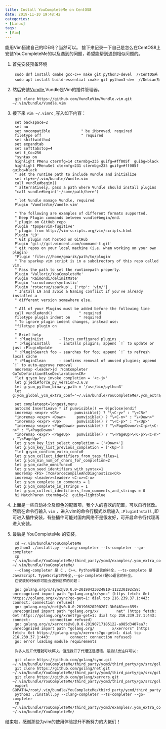 ```yaml
---
title: Install YouCompleteMe on CentOS8
date: 2019-11-10 19:48:42
categories:
- [Linux]
tags:
- [Vim]
---
```

能用Vim搭建自己的IDE吗？当然可以。
接下来记录一下自己是怎么在CentOS8上安装YouCompleteMe的以及遇到的问题，希望能帮到遇到相似问题的。
1. 首先安装预备环境  

        sudo dnf install cmake gcc-c++ make git python3-devel  //CentOS系
        sudo apt install build-essential cmake git python3-dev  //Debian系

2. 然后安装[Vundle](http://),Vundle是Vim的插件管理器。  
  
        git clone https://github.com/VundleVim/Vundle.vim.git ~/.vim/bundle/Vundle.vim  

3. 接下来  `vim ~/.vimrc` ,写入如下内容：  
          
        set backspace=2
        set nu
        set nocompatible              " be iMproved, required
        filetype off                  " required
        set shiftwidth=4
        set expandtab
        set softtabstop=4
        set t_Co=256
        "syntax on
        highlight PMenu ctermfg=14 ctermbg=235 guifg=#ff005f  guibg=black
        highlight PMenuSel ctermfg=231 ctermbg=235 guifg=#ff005f   guibg=black
        " set the runtime path to include Vundle and initialize
        set rtp+=~/.vim/bundle/Vundle.vim
        call vundle#begin()
        " alternatively, pass a path where Vundle should install plugins
        "call vundle#begin('~/some/path/here')
        
        " let Vundle manage Vundle, required
        Plugin 'VundleVim/Vundle.vim'
        
        " The following are examples of different formats supported.
        " Keep Plugin commands between vundle#begin/end.
        " plugin on GitHub repo
        Plugin 'tpope/vim-fugitive'
        " plugin from http://vim-scripts.org/vim/scripts.html
        Plugin 'L9'
        " Git plugin not hosted on GitHub
        Plugin 'git://git.wincent.com/command-t.git'
        " git repos on your local machine (i.e. when working on your own plugin)
        "Plugin 'file:///home/gmarik/path/to/plugin'
        " The sparkup vim script is in a subdirectory of this repo called vim.
        " Pass the path to set the runtimepath properly.
        Plugin 'Valloric/YouCompleteMe'
        Plugin 'Raimondi/delimitMate'
        Plugin 'scrooloose/syntastic'
        Plugin 'rstacruz/sparkup', {'rtp': 'vim/'}
        " Install L9 and avoid a Naming conflict if you've already installed a
        " different version somewhere else.
        
        " All of your Plugins must be added before the following line
        call vundle#end()            " required
        filetype plugin indent on    " required
        " To ignore plugin indent changes, instead use:
        "filetype plugin on
        "
        " Brief help
        " :PluginList       - lists configured plugins
        " :PluginInstall    - installs plugins; append `!` to update or just :PluginUpdate
        " :PluginSearch foo - searches for foo; append `!` to refresh local cache
        " :PluginClean      - confirms removal of unused plugins; append `!` to auto-approve removal
        nnoremap <leader>jd :YcmCompleter GoToDefinitionElseDeclaration<CR>
        "let g:ycm_key_invoke_completion = '<c-j>'
        let g:jedi#force_py_version=3.6.8
        let g:ycm_python_binary_path = '/usr/bin/python3'
        let g:ycm_global_ycm_extra_conf='~/.vim/bundle/YouCompleteMe/.ycm_extra_conf.py'
        
        set completeopt=longest,menu
        autocmd InsertLeave * if pumvisible() == 0|pclose|endif
        inoremap <expr> <CR>       pumvisible() ? "\<C-y>" : "\<CR>"
        "inoremap <expr> <Down>     pumvisible() ? "\<C-n>" : "\<Down>"
        "inoremap <expr> <Up>       pumvisible() ? "\<C-p>" : "\<Up>"
        "inoremap <expr> <PageDown> pumvisible() ? "\<PageDown>\<C-p>\<C-n>" : "\<PageDown>"
        "inoremap <expr> <PageUp>   pumvisible() ? "\<PageUp>\<C-p>\<C-n>" : "\<PageUp>"  
        let g:ycm_key_list_select_completion = ['<Down>']
        let g:ycm_key_list_previous_completion = ['<Up>']
        "let g:ycm_confirm_extra_conf=0
        let g:ycm_collect_identifiers_from_tags_files=1
        let g:ycm_min_num_of_chars_for_completion=2
        let g:ycm_cache_omnifunc=0
        let g:ycm_seed_identifiers_with_syntax=1
        nnoremap <F5> :YcmForceCompileAndDiagnostics<CR>
        inoremap <leader><leader> <C-x><C-o>
        let g:ycm_complete_in_comments = 1
        let g:ycm_complete_in_strings = 1
        let g:ycm_collect_identifiers_from_comments_and_strings = 0  
        hi MatchParen ctermbg=62  guibg=lightblue  
 
4. 上面是一些自动补全及颜色的配置项，我个人的喜欢的配置，可以自行修改。然后在命令行输入 `vim` ，进入vim的命令行模式以后输入 `:PluginInstall` ,即可进入插件安装，有些插件可能对国内网络不是很友好，可开启命令行代理再进入安装。  
5. 最后是 YouCompleteMe 的安装，  
  
        cd ~/.vim/bundle/YouCompleteMe  
        python3 ./install.py --clang-completer --ts-completer --go-completer  
        cp ~/.vim/bundle/YouCompleteMe/third_party/ycmd/examples/.ycm_extra_conf.py   ~/.vim/bundle/YouCompleteMe/  
        --clang-completer 是 C 、C++、Python等语言的补全，--ts-complete 是JavaScript、TypeScript的补全,--go-completer是Go语言的补全。  
        在安装的时候你可能会遇到这样的问题：  

        go: golang.org/x/sync@v0.0.0-20190423024810-112230192c58: unrecognized import path "golang.org/x/sync" (https fetch: Get https://golang.org/x/sync?go-get=1: dial tcp 216.239.37.1:443: connect: connection refused)
        go: golang.org/x/net@v0.0.0-20190620200207-3b0461eec859: unrecognized import path "golang.org/x/        net" (https fetch: Get https://golang.org/x/net?go-get=1: dial tcp 216.239.37.1:443: connect:         connection refused)
        go: golang.org/x/xerrors@v0.0.0-20190717185122-a985d3407aa7: unrecognized import path "golang.org/        x/xerrors" (https fetch: Get https://golang.org/x/xerrors?go-get=1: dial tcp 216.239.37.1:443:         connect: connection refused)
        go: error loading module requirements  
          
        许多人说开代理就可以解决，但是我开了代理还是报错，最后试出这样可以：  

        git clone https://github.com/golang/sync.git   ~/.vim/bundle/YouCompleteMe/third_party/ycmd/third_party/go/src/golang.org/x/  
        git clone https://github.com/golang/net.git   ~/.vim/bundle/YouCompleteMe/third_party/ycmd/third_party/go/src/golang.org/x/  
        git clone https://github.com/golang/xerrors.git   ~/.vim/bundle/YouCompleteMe/third_party/ycmd/third_party/go/src/golang.org/x/  
        export GOPATH=/root/.vim/bundle/YouCompleteMe/third_party/ycmd/third_party/go  
        python3 ./install.py --clang-completer --ts-completer --go-completer  
        cp ~/.vim/bundle/YouCompleteMe/third_party/ycmd/examples/.ycm_extra_conf.py   ~/.vim/bundle/YouCompleteMe/  
结束啦，感谢那些为vim的使用体验提升不断努力的大佬们！

